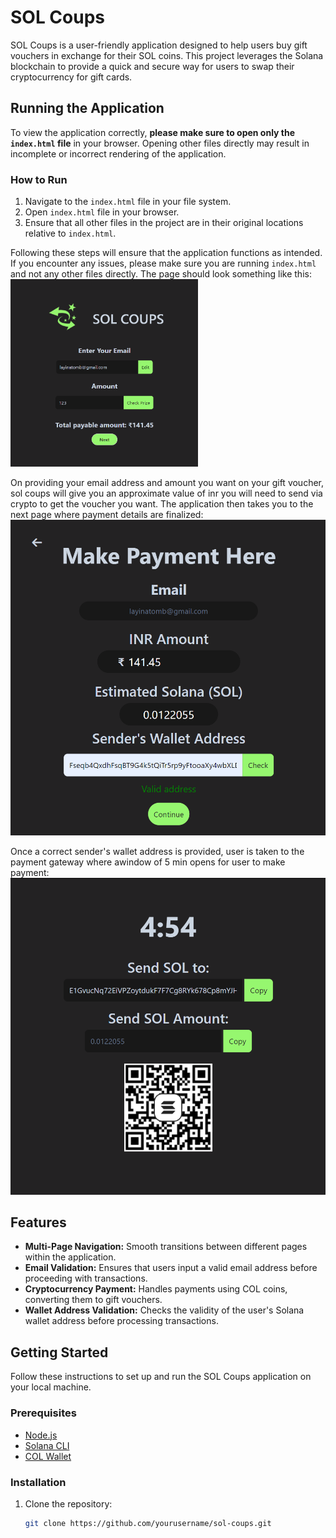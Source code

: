 # SOL Coups

SOL Coups is a user-friendly application designed to help users buy gift vouchers in exchange for their SOL coins. This project leverages the Solana blockchain to provide a quick and secure way for users to swap their cryptocurrency for gift cards. 

## Running the Application

To view the application correctly, **please make sure to open only the `index.html` file** in your browser. Opening other files directly may result in incomplete or incorrect rendering of the application.

### How to Run

1. Navigate to the `index.html` file in your file system.
2. Open `index.html` file in your browser.
3. Ensure that all other files in the project are in their original locations relative to `index.html`.

Following these steps will ensure that the application functions as intended. If you encounter any issues, please make sure you are running `index.html` and not any other files directly. The page should look something like this:
<img src="images/page1.png" alt="Email Image" width="300" height="300">

On providing your email address and amount you want on your gift voucher, sol coups will give you an approximate value of inr you will need to send via crypto to get the voucher you want. The application then takes you to the next page where payment details are finalized:
![Page2](images/page2.png)

Once a correct sender's wallet address is provided, user is taken to the payment gateway where awindow of 5 min opens for user to make payment:
![Page3.1](images/page3.1.png)

## Features

- **Multi-Page Navigation:** Smooth transitions between different pages within the application.
- **Email Validation:** Ensures that users input a valid email address before proceeding with transactions.
- **Cryptocurrency Payment:** Handles payments using COL coins, converting them to gift vouchers.
- **Wallet Address Validation:** Checks the validity of the user's Solana wallet address before processing transactions.

## Getting Started

Follow these instructions to set up and run the SOL Coups application on your local machine.

### Prerequisites

- [Node.js](https://nodejs.org/)
- [Solana CLI](https://docs.solana.com/cli/install-solana-cli-tools)
- [COL Wallet](#)

### Installation

1. Clone the repository:

   ```bash
   git clone https://github.com/yourusername/sol-coups.git
